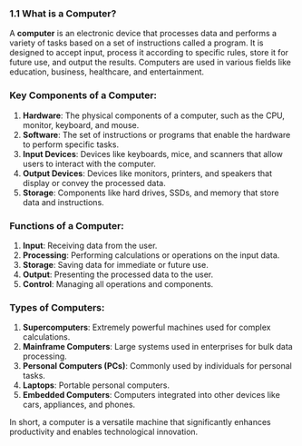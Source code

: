 ### 1.1 What is a Computer?

A **computer** is an electronic device that processes data and performs a variety of tasks based on a set of instructions called a program. It is designed to accept input, process it according to specific rules, store it for future use, and output the results. Computers are used in various fields like education, business, healthcare, and entertainment.

### Key Components of a Computer:

1. **Hardware**: The physical components of a computer, such as the CPU, monitor, keyboard, and mouse.
2. **Software**: The set of instructions or programs that enable the hardware to perform specific tasks.
3. **Input Devices**: Devices like keyboards, mice, and scanners that allow users to interact with the computer.
4. **Output Devices**: Devices like monitors, printers, and speakers that display or convey the processed data.
5. **Storage**: Components like hard drives, SSDs, and memory that store data and instructions.

### Functions of a Computer:

1. **Input**: Receiving data from the user.
2. **Processing**: Performing calculations or operations on the input data.
3. **Storage**: Saving data for immediate or future use.
4. **Output**: Presenting the processed data to the user.
5. **Control**: Managing all operations and components.

### Types of Computers:

1. **Supercomputers**: Extremely powerful machines used for complex calculations.
2. **Mainframe Computers**: Large systems used in enterprises for bulk data processing.
3. **Personal Computers (PCs)**: Commonly used by individuals for personal tasks.
4. **Laptops**: Portable personal computers.
5. **Embedded Computers**: Computers integrated into other devices like cars, appliances, and phones.

In short, a computer is a versatile machine that significantly enhances productivity and enables technological innovation.